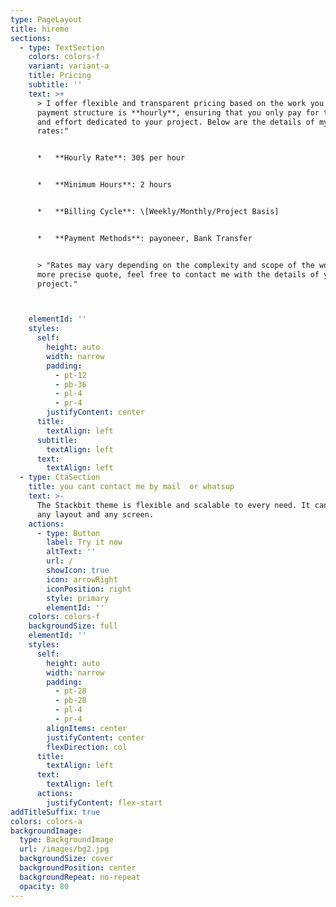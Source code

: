 ```yaml
---
type: PageLayout
title: hireme
sections:
  - type: TextSection
    colors: colors-f
    variant: variant-a
    title: Pricing
    subtitle: ''
    text: >+
      > I offer flexible and transparent pricing based on the work you need. My
      payment structure is **hourly**, ensuring that you only pay for the time
      and effort dedicated to your project. Below are the details of my hourly
      rates:"


      *   **Hourly Rate**: 30$ per hour


      *   **Minimum Hours**: 2 hours


      *   **Billing Cycle**: \[Weekly/Monthly/Project Basis]


      *   **Payment Methods**: payoneer, Bank Transfer


      > "Rates may vary depending on the complexity and scope of the work. For a
      more precise quote, feel free to contact me with the details of your
      project."



    elementId: ''
    styles:
      self:
        height: auto
        width: narrow
        padding:
          - pt-12
          - pb-36
          - pl-4
          - pr-4
        justifyContent: center
      title:
        textAlign: left
      subtitle:
        textAlign: left
      text:
        textAlign: left
  - type: CtaSection
    title: you cant contact me by mail  or whatsup
    text: >-
      The Stackbit theme is flexible and scalable to every need. It can manage
      any layout and any screen.
    actions:
      - type: Button
        label: Try it now
        altText: ''
        url: /
        showIcon: true
        icon: arrowRight
        iconPosition: right
        style: primary
        elementId: ''
    colors: colors-f
    backgroundSize: full
    elementId: ''
    styles:
      self:
        height: auto
        width: narrow
        padding:
          - pt-28
          - pb-28
          - pl-4
          - pr-4
        alignItems: center
        justifyContent: center
        flexDirection: col
      title:
        textAlign: left
      text:
        textAlign: left
      actions:
        justifyContent: flex-start
addTitleSuffix: true
colors: colors-a
backgroundImage:
  type: BackgroundImage
  url: /images/bg2.jpg
  backgroundSize: cover
  backgroundPosition: center
  backgroundRepeat: no-repeat
  opacity: 80
---
```


